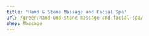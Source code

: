 ```yaml
---
title: "Hand & Stone Massage and Facial Spa"
url: /greer/hand-und-stone-massage-and-facial-spa/
shop: Massage
---
```

